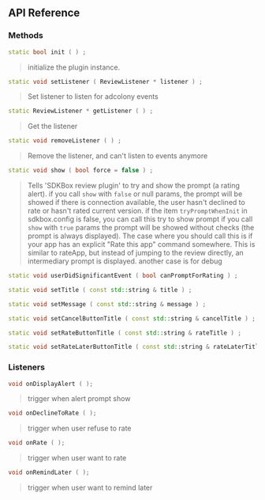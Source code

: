 ## API Reference

### Methods
```cpp
static bool init ( ) ;
```
>  initialize the plugin instance.

```cpp
static void setListener ( ReviewListener * listener ) ;
```
> Set listener to listen for adcolony events

```cpp
static ReviewListener * getListener ( ) ;
```
> Get the listener

```cpp
static void removeListener ( ) ;
```
> Remove the listener, and can't listen to events anymore

```cpp
static void show ( bool force = false ) ;
```
> Tells 'SDKBox review plugin' to try and show the prompt (a rating alert).
if you call `show` with `false` or null params,
the prompt will be showed if there is connection available,
the user hasn't declined to rate or hasn't rated current version.
if the item `tryPromptWhenInit` in sdkbox.config is false, you can call this try to show prompt
if you call `show` with `true` params
the prompt will be showed without checks (the prompt is always displayed).
The case where you should call this is if your app has an
explicit "Rate this app" command somewhere. This is similar to rateApp,
but instead of jumping to the review directly, an intermediary prompt is displayed.
another case is for debug

```cpp
static void userDidSignificantEvent ( bool canPromptForRating ) ;
```

```cpp
static void setTitle ( const std::string & title ) ;
```

```cpp
static void setMessage ( const std::string & message ) ;
```

```cpp
static void setCancelButtonTitle ( const std::string & cancelTitle ) ;
```

```cpp
static void setRateButtonTitle ( const std::string & rateTitle ) ;
```

```cpp
static void setRateLaterButtonTitle ( const std::string & rateLaterTitle ) ;
```


### Listeners
```cpp
void onDisplayAlert ( );
```
> trigger when alert prompt show

```cpp
void onDeclineToRate ( );
```
> trigger when user refuse to rate

```cpp
void onRate ( );
```
> trigger when user want to rate

```cpp
void onRemindLater ( );
```
> trigger when user want to remind later


